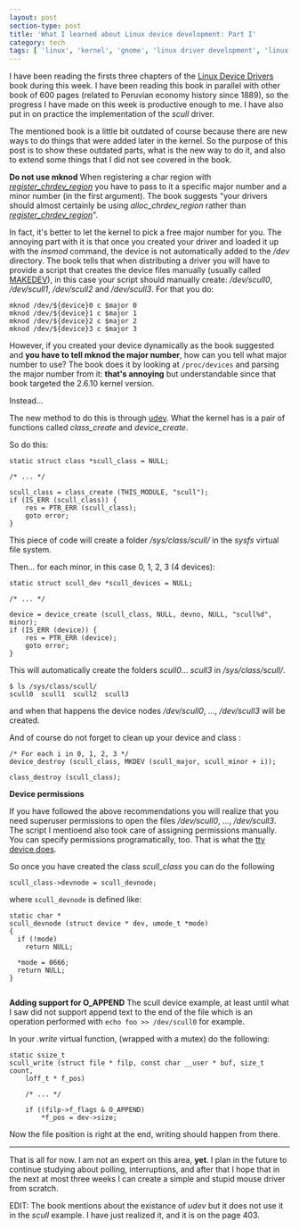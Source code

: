 ```yaml
---
layout: post
section-type: post
title: 'What I learned about Linux device development: Part I'
category: tech
tags: [ 'linux', 'kernel', 'gnome', 'linux driver development', 'linux device development' ]
---
```



I have been reading the firsts three chapters of the [Linux Device Drivers](https://lwn.net/Kernel/LDD3/) book during this week. I have been reading this book in parallel with other book of 600 pages (related to Peruvian economy history since 1889), so the progress I have made on this week is productive enough to me. I have also put in on practice the implementation of the *scull* driver.

The mentioned book is a little bit outdated of course because there are new ways to do things that were added later in the kernel. So the purpose of this post is to show these outdated parts, what is the new way to do it, and also to extend some things that I did not see covered in the book. 

**Do not use mknod** 
When registering a char region with *[register_chrdev_region](https://www.kernel.org/doc/html/latest/core-api/kernel-api.html?highlight=register_chrdev_region#c.register_chrdev_region)* you have to pass to it a specific major number and a minor number (in the first argument). The book suggests "your drivers should almost certainly be using
*alloc_chrdev_region* rather than *[register_chrdev_region](https://www.kernel.org/doc/html/latest/core-api/kernel-api.html?highlight=register_chrdev_region#c.alloc_chrdev_region)*".

In fact, it's better to let the kernel to pick a free major number for you.  The annoying part with it is that once you created your driver and loaded it up with the *insmod* command, the device is not automatically added to the */dev* directory. The book tells that when distributing a driver you will have to provide a script that creates the device files manually (usually called [MAKEDEV](http://manpages.ubuntu.com/manpages/xenial/man8/MAKEDEV.8.html)), in this case your script should manually create: */dev/scull0*, */dev/scull1*, */dev/scull2* and */dev/scull3*. For that you do:

```
mknod /dev/${device}0 c $major 0
mknod /dev/${device}1 c $major 1
mknod /dev/${device}2 c $major 2
mknod /dev/${device}3 c $major 3
```

However, if you created your device dynamically as the book suggested and **you have to tell mknod the major number**, how can you tell what major number to use? The book does it by looking at `/proc/devices` and parsing the major number from it: **that's annoying** but understandable since that book targeted the 2.6.10 kernel version. 

Instead...

The new method to do this is through [udev](https://en.wikipedia.org/wiki/Udev).  What the kernel has is a pair of functions called *class_create* and *device_create*. 

So do this:
```
static struct class *scull_class = NULL;

/* ... */

scull_class = class_create (THIS_MODULE, "scull");
if (IS_ERR (scull_class)) {
    res = PTR_ERR (scull_class);
    goto error;
}
```
This piece of code will create a folder */sys/class/scull/* in the *sysfs* virtual file system.

Then... for each minor, in this case 0, 1, 2, 3 (4 devices):
```
static struct scull_dev *scull_devices = NULL;

/* ... */

device = device_create (scull_class, NULL, devno, NULL, "scull%d", minor);
if (IS_ERR (device)) {
    res = PTR_ERR (device);
    goto error;
}
```
This will automatically create the folders *scull0*... *scull3* in */sys/class/scull/*. 
```
$ ls /sys/class/scull/
scull0  scull1  scull2  scull3
```
and when that happens the device nodes */dev/scull0*, ..., */dev/scull3* will be created.

And of course do not forget to clean up your device and class :
```
/* For each i in 0, 1, 2, 3 */
device_destroy (scull_class, MKDEV (scull_major, scull_minor + i));
```
```
class_destroy (scull_class);
```

**Device permissions** 

If you have followed the above recommendations you will realize that you need superuser permissions to open the files */dev/scull0*, ..., */dev/scull3*. The script I mentioend also took care of assigning permissions manually. You can specify permissions programatically, too. That is what the [tty device does](https://github.com/torvalds/linux/blob/v4.6/drivers/tty/tty_io.c#L3595-L3603).

So once you have created the class *scull_class* you can do the following

```
scull_class->devnode = scull_devnode;
```

where `scull_devnode` is defined like:
```
static char *
scull_devnode (struct device * dev, umode_t *mode)
{
  if (!mode)
    return NULL;

  *mode = 0666;
  return NULL;
}


```

**Adding support for O_APPEND** 
The scull device example, at least until what I saw did not support append text to the end of the file which is an operation performed with `echo foo >> /dev/scull0` for example. 

In your *.write* virtual function, (wrapped with a mutex) do the following:
```
static ssize_t
scull_write (struct file * filp, const char __user * buf, size_t count,
    loff_t * f_pos)

	/* ... */
	
	if ((filp->f_flags & O_APPEND)
	    *f_pos = dev->size;

```
Now the file position is right at the end, writing should happen from there. 


----

That is all for now. I am not an expert on this area, **yet**.  I plan in the future to continue studying about polling, interruptions, and after that I hope that in the next at most three weeks I can create a simple and stupid mouse driver from scratch. 


EDIT: The book mentions about the existance of *udev* but it does not use it in the *scull* example. I have just realized it, and it is on the page 403.
